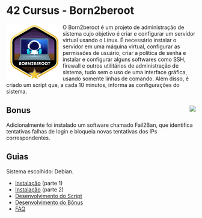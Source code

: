 # 42 Cursus - Born2beroot

<img src="./assets/born2berootm.png" alt="completion-with-bonus-badge" align="left">

O Born2beroot é um projeto de administração de sistema cujo objetivo é criar e configurar um servidor virtual usando o Linux. É necessário instalar o servidor em uma máquina virtual, configurar as permissões de usuário, criar a política de senha e instalar e configurar alguns softwares como SSH, firewall e outros utilitários de administração de sistema, tudo sem o uso de uma interface gráfica, usando somente linhas de comando. Além disso, é criado um script que, a cada 10 minutos, informa as configurações do sistema.

## Bonus <img src="https://img.shields.io/badge/GRADE-115%2F100-green" align="right">

Adicionalmente foi instalado um software chamado Fail2Ban, que identifica tentativas falhas de login e bloqueia novas tentativas dos IPs correspondentes.

## Guias

Sistema escolhido: Debian.

- [Instalação](./01_Install.md) (parte 1)
- [Instalação](./02_Install.md) (parte 2)
- [Desenvolvimento do Script](./03_Script.md)
- [Desenvolvimento do Bônus](./05_Bonus.md)
- [FAQ](./04_Evaluation.md)
